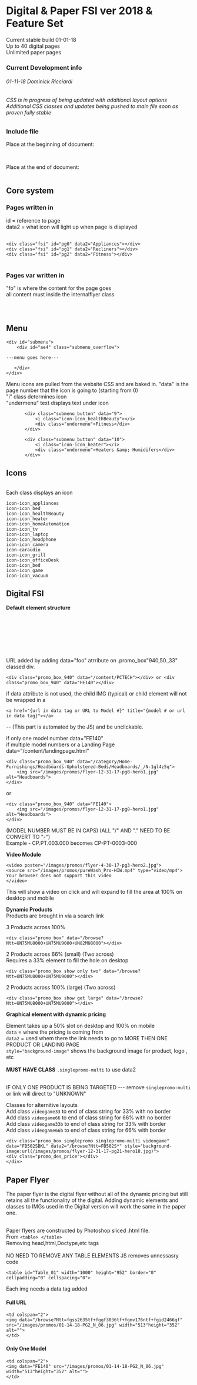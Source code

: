 # Digital &amp; Paper FSI ver 2018 &amp; Feature Set #

Current stable build 01-01-18 <br>
Up to 40 digital pages <br>
Unlimited paper pages <br>

### Current Development info ###

###### 01-11-18 Dominick Ricciardi ######
###### CSS is in progress of being updated with additional layout options Additional CSS classes and updates being pushed to main file soon as proven fully stable ######

### Include file ###

Place at the beginning of document:

``` <link href="FSI-01-02-2018.min.css" rel="stylesheet" type="text/css">
```

<br>
Place at the end of document:

``` <script type="text/javascript" src="FSI-01-02-2018.min.js"></script>
```



## Core system  ##
### Pages written in  ###
id = reference to page<br>
data2 = what icon will light up when page is displayed<br><br>

   ```<div class="fsi" id="pg0" data2="Appliances"></div>```<br>
   ```<div class="fsi" id="pg1" data2="Recliners"></div>```<br>
   ```<div class="fsi" id="pg2" data2="Fitness"></div>```<br><br>
### Pages var written in ###
"fo" is where the content for the page goes<br>
 all content must inside the internalflyer class

``` var content_page0 = '<div class=internalflyer> fo </div>';
```

```var content_page1 = '<div class=internalflyer> fo </div>';
```

```var content_page3 = '<div class=internalflyer> fo </div>';
```




## Menu ##
```
<div id="submenu">
    <div id="ae4" class="submenu_overflow">

---menu goes here---

   </div>
</div>
 ```  

 Menu icons are pulled from the website CSS and are baked in.
"data" is the page number that the icon is going to (starting from 0)
<br>
"i" class determines icon
<br>
"undermenu" text displays text under icon

 ```
        <div class="submenu_button" data="9">
            <i class="icon-icon_healthBeauty"></i>
            <div class="undermenu">Fitness</div>
        </div>

        <div class="submenu_button" data="10">
            <i class="icon-icon_heater"></i>
            <div class="undermenu">Heaters &amp; Humidifers</div>
        </div>
```

## Icons ##

```<i class="icon-icon_heater"></i>
```

Each class displays an icon

```
icon-icon_appliances
icon-icon_bed
icon-icon_healthBeauty
icon-icon_heater
icon-icon_homeAutomation
icon-icon_tv
icon-icon_laptop
icon-icon_headphone
icon-icon_camera
icon-caraudio
icon-icon_grill
icon-icon_officeDesk
icon-icon_bed
icon-icon_game
icon-icon_vacuum
```

## Digital FSI ##

**Default element structure**

```.promo_box_940    100% element
```

```.promo_box_66      66% element
```

```.promo_box_50      50% element
```

```.promo_box_33      33% element
```

```<div class="promo_box_940"> fo </div>
```

```<div class="promo_box_66"> fo </div>
```

```<div class="promo_box_50"> fo </div>
```

```<div class="promo_box_33"> fo </div>
```

URL added by adding data="foo" atrribute on .promo_box"940,50.,33" classed div.<br> 

```<div class="promo_box_940" data="/content/PCTECH"></div> or <div class="promo_box_940" data="FE140"></div>```


if data attribute is not used, the child IMG (typical) or child element will not be wrapped in a <br>

```<a href="{url in data tag or URL to Model #}" title="{model # or url in data tag}"></a>```

-- (This part is automated by the JS) and be unclickable.

if only one model number  data="FE140"<br> 
if multiple model numbers or a Landing Page data="/content/landingpage.html"<br> 

```
<div class="promo_box_940" data="/category/Home-Furnishings/Headboards-Upholstered-Beds/Headboards/_/N-1gl4z5q">
    <img src="/images/promos/flyer-12-31-17-pg8-hero1.jpg" alt="Headboards">
</div>
```

or

```
<div class="promo_box_940" data="FE140">
    <img src="/images/promos/flyer-12-31-17-pg8-hero1.jpg" alt="Headboards">
</div>
```

(MODEL NUMBER MUST BE IN CAPS)    (ALL "/" AND "." NEED TO BE CONVERT TO "-")  <br> 
Example - CP.PT.003.000 becomes CP-PT-0003-000<br> 


**Video Module**<br>
```
<video poster="/images/promos/flyer-4-30-17-pg3-hero2.jpg">
<source src="/images/promos/pureWash_Pro-HIW.mp4" type="video/mp4">
Your browser does not support this video
</video>
```

This will show a video on click and will expand to fill the area at 100% on desktop and mobile<br> 

**Dynamic Products**<br>
Products are brought in via a search link

3 Products across 100%

```<div class="promo_box" data="/browse?Ntt=UN75MU8000+UN75MU9000+UN82MU8000"></div>```


2 Products across 66%  (small) (Two across) <br>
Requires a 33% element to fill the hole on desktop

```<div class="promo_box show only two" data="/browse?Ntt=UN75MU8000+UN75MU9000"></div>```

2 Products across 100% (large) (Two across)

```<div class="promo_box show get large" data="/browse?Ntt=UN75MU8000+UN75MU9000"></div>```

**Graphical element with dynamic pricing**

Element takes up a 50% slot on desktop and 100% on mobile<br> 
```data``` = where the pricing is coming from<br> 
```data2``` = used whem there the link needs to go to MORE THEN ONE PRODUCT OR LANDING PAGE<br> 
```style="background-image"``` shows the background image for product, logo , etc
<br><br>
**MUST HAVE CLASS**  ```.singlepromo-multi``` to use data2 <br> <br> 

IF ONLY ONE PRODUCT IS BEING TARGETED --- remove ```singlepromo-multi``` or link will direct to "UNKNOWN"<br> 

Classes for alternitive layouts<br>
Add class ```videogame33```  to end of class string for 33% with no border<br>
Add class ```videogame66```  to end of class string for 66% with no border<br>
Add class ```videogame33b``` to end of class string for 33% with border<br>
Add class ```videogame66b``` to end of class string for 66% with border<br>

```
<div class="promo_box singlepromo singlepromo-multi videogame" data="FB502SBKL" data2="/browse?Ntt=FB502S*" style="background-image:url(/images/promos/flyer-12-31-17-pg21-hero18.jpg)">
<div class="promo_des_price"></div>
</div>
```

## Paper Flyer ##

The paper flyer is the digital flyer without all of the dynamic pricing but still retains all the functionality of the digital.
Adding dynamic elements and classes to IMGs used in the Digital version will work the same in the paper one.<br><br>

Paper flyers are constructed by Photoshop sliced .html file.<br>
From ``<table> </table>``<br>
Removing head,html,Doctype,etc tags<br><br>
NO NEED TO REMOVE ANY TABLE ELEMENTS JS removes unnessasry code<br>

```
<table id="Table_01" width="1000" height="952" border="0" cellpadding="0" cellspacing="0">
```

Each img needs a data tag added<br>

#### Full URL ####

```
<td colspan="2">
<img data="/browse?Ntt=fgss2635tf+fggf3036tf+fgmv176ntf+fgid2466qf" src="/images/promos/01-14-18-PG2_N_06.jpg" width="513"height="352" alt="">
</td>
```

#### Only One Model ####

```
<td colspan="2">
<img data="FE140" src="/images/promos/01-14-18-PG2_N_06.jpg" width="513"height="352" alt="">
</td>
```